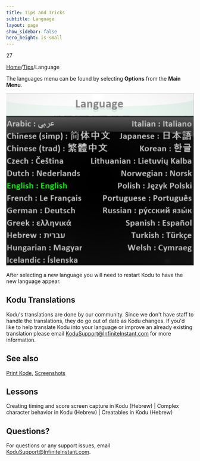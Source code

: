 ```yaml
---
title: Tips and Tricks
subtitle: Language
layout: page
show_sidebar: false
hero_height: is-small
---
```


27

[Home](..)/[Tips](.)/Language

The languages menu can be found by selecting **Options** from the **Main Menu**.

![Language](language.png)

After selecting a new language you will need to restart Kodu to have the new language appear. 

## Kodu Translations
Kodu's translations are done by our community. Since we don't have staff to handle the translations, they do go out of date as Kodu changes.  If you'd like to help translate Kodu into your language or improve an already existing translation please email <KoduSupport@InfiniteInstant.com> for more information.

## See also
[Print Kode](print_kode), [Screenshots](screenshot) 

## Lessons
Creating timing and score screen capture in Kodu (Hebrew) |  Complex character behavior in Kodu (Hebrew) |  Creatables in Kodu (Hebrew)   

## Questions?
For questions or any support issues, email <KoduSupport@InfiniteInstant.com>.
 

 

   

